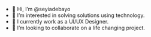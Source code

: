 - 👋 Hi, I’m @seyiadebayo
- 👀 I’m interested in solving solutions using technology.
- 🌱 I currently work as a UI/UX Designer.
- 💞️ I’m looking to collaborate on a life changing project.

<!---
seyiadebayo/seyiadebayo is a ✨ special ✨ repository because its `README.md` (this file) appears on your GitHub profile.
You can click the Preview link to take a look at your changes.
--->
